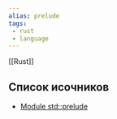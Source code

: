 ```yaml
---
alias: prelude
tags:
 - rust
 - language
---
```


[[Rust]]

## Список исочников

- [Module std::prelude](https://doc.rust-lang.org/std/prelude/index.html)
